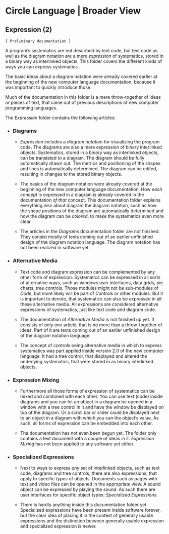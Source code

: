 ﻿Circle Language | Broader View
==============================

Expression (2)
--------------

`[ Preliminary documentation ]`

A program’s systematics are not described by text code, but text code as well as the diagram notation are a mere *expression* of systematics, stored in a binary way as interlinked objects. This folder covers the different kinds of ways you can express systematics.

The basic ideas about a diagram notation were already covered earlier at the beginning of the new computer language documentation, because it was important to quickly introduce those.

Much of the documentation in this folder is a mere throw-together of ideas or pieces of text, that came out of previous descriptions of new computer programming languages.

The *Expression* folder contains the following articles:

- ### Diagrams

    - *Expression* includes a *diagram notation* for visualizing the program code. The diagrams are also a mere expression of binary interlinked objects. Systematics, stored in a binary way as interlinked objects, can be translated to a diagram. The diagram should be fully automatically drawn out. The metrics and positioning of the shapes and lines is automatically determined. The diagram can be edited, resulting in changes to the stored binary objects.

    - The basics of the diagram notation were already covered at the beginning of the new computer language documentation. How *each concept* is expressed in a diagram is already covered in the documentation *of that* concept. This documentation folder explains everything *else* about diagram the diagram notation, such as how the shape positions of the diagram are automatically determined and how the diagram can be *colored*, to make the systematics even more clear. 

    - The articles in the *Diagrams* documentation folder are not finished. They consist mostly of texts coming out of an earlier unfinished design of the diagram notation language. The diagram notation has not been realized in software yet.

- ### Alternative Media

    - Text code and diagram expression can be complemented by any other form of expression. Systematics can be expressed in all sorts of alternative ways, such as windows user interfaces, data grids, pie charts, tree controls. Those modules might not be sub-modules of *Code*, but more likely will be part of *Controls* or other modules. But it is important to denote, that systematics can also be expressed in all these alternative media. All expressions are considered alternative expressions of systematics, just like text code and diagram code.

    - The documentation of *Alternative Media* is not finished up yet. It consists of only one article, that is no more than a throw-together of ideas. Part of it are texts coming out of an earlier unfinished design of the diagram notation language.

    - The concept of controls being alternative media in which to express systematics was part applied inside version 2.0 of the new computer language. It had a tree control, that displayed and altered the underlying systematics, that were stored in as binary interlinked objects.

- ### Expression Mixing

    - Furthermore all those forms of expression of systematics can be mixed and combined with each other. You can use text (code) inside diagrams and you can let an object in a diagram be opened in a window with a tree control in it and have the window be displayed on top of the diagram. Or a scroll bar or slider could be displayed next to an object in a diagram with which you can the object’s value. As such, all forms of expression can be embedded into each other.

    - The documentation has not even been begun yet. The folder only contains a text document with a couple of ideas in it. *Expression Mixing* has not been applied to any software yet either.

- ### Specialized Expressions

    - Next to ways to express *any* set of interlinked objects, such as text code, diagrams and tree controls, there are also expressions, that apply to specific *types* of objects. Documents such as pages with text and video files can be opened in the appropriate view. A sound object can be expressed by playing the sound. As such there are user interfaces for specific object types: *Specialized Expressions*.

    - There is hardly anything inside this documentation folder yet. Specialized expressions have been present inside software forever, but the clear idea of placing it in the context of generally usable expressions and the distinction between generally usable expression and specialized expression is newer.